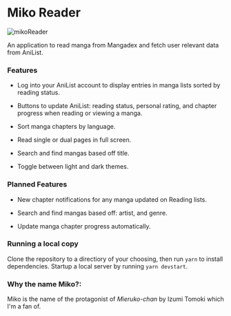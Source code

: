 # Miko Reader

![mikoReader](https://user-images.githubusercontent.com/55420399/151719477-79fecda0-62b1-4580-a2ae-25cf1fc54706.png)

An application to read manga from Mangadex and fetch user relevant data from AniList.

### Features

- Log into your AniList account to display entries in manga lists sorted by reading status.

- Buttons to update AniList: reading status, personal rating, and chapter progress when reading or viewing a manga.

- Sort manga chapters by language.

- Read single or dual pages in full screen.

- Search and find mangas based off title.

- Toggle between light and dark themes.

### Planned Features

- New chapter notifications for any manga updated on Reading lists.

- Search and find mangas based off: artist, and genre.

- Update manga chapter progress automatically.

### Running a local copy

Clone the repository to a directiory of your choosing, then run `yarn` to install dependencies. Startup a local server by running `yarn devstart`.

### Why the name Miko?:

Miko is the name of the protagonist of _Mieruko-chan_ by Izumi Tomoki which I'm a fan of.
